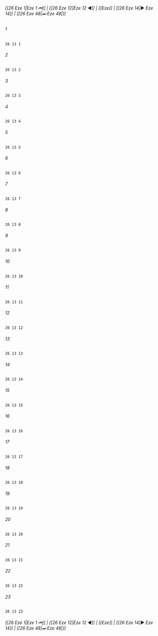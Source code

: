 
###### [[26 Eze 1|Eze 1 ⏮]] | [[26 Eze 12|Eze 12 ◀]] | [[Eze]] | [[26 Eze 14|▶ Eze 14]] | [[26 Eze 48|⏭ Eze 48|]]

###### 1
``` verse
26 13 1 
```
###### 2
``` verse
26 13 2 
```
###### 3
``` verse
26 13 3 
```
###### 4
``` verse
26 13 4 
```
###### 5
``` verse
26 13 5 
```
###### 6
``` verse
26 13 6 
```
###### 7
``` verse
26 13 7 
```
###### 8
``` verse
26 13 8 
```
###### 9
``` verse
26 13 9 
```
###### 10
``` verse
26 13 10 
```
###### 11
``` verse
26 13 11 
```
###### 12
``` verse
26 13 12 
```
###### 13
``` verse
26 13 13 
```
###### 14
``` verse
26 13 14 
```
###### 15
``` verse
26 13 15 
```
###### 16
``` verse
26 13 16 
```
###### 17
``` verse
26 13 17 
```
###### 18
``` verse
26 13 18 
```
###### 19
``` verse
26 13 19 
```
###### 20
``` verse
26 13 20 
```
###### 21
``` verse
26 13 21 
```
###### 22
``` verse
26 13 22 
```
###### 23
``` verse
26 13 23 
```

###### [[26 Eze 1|Eze 1 ⏮]] | [[26 Eze 12|Eze 12 ◀]] | [[Eze]] | [[26 Eze 14|▶ Eze 14]] | [[26 Eze 48|⏭ Eze 48|]]

